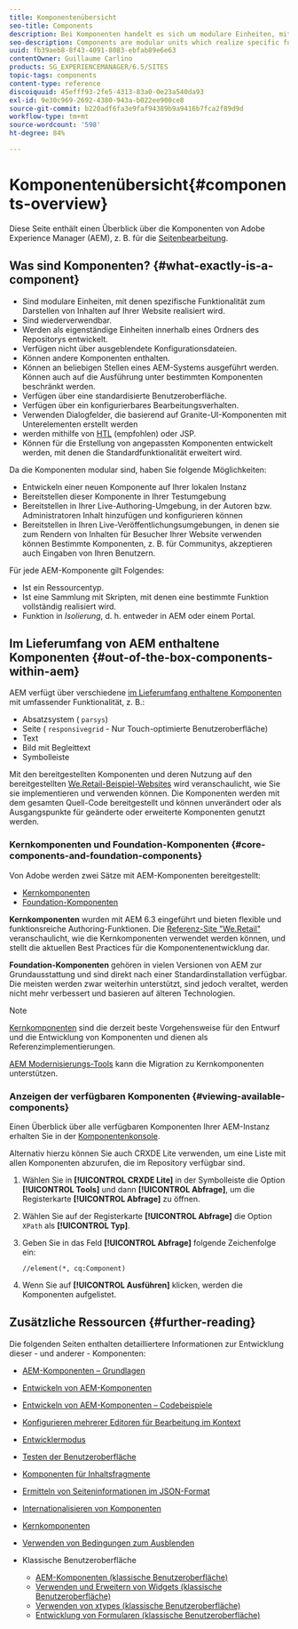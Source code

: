 ```yaml
---
title: Komponentenübersicht
seo-title: Components
description: Bei Komponenten handelt es sich um modulare Einheiten, mit denen spezifische Funktionalität zum Darstellen von Inhalten auf Ihrer Website realisiert wird.
seo-description: Components are modular units which realize specific functionality to present your content on your website
uuid: fb39aeb8-8f43-4091-8083-ebfab89e6e63
contentOwner: Guillaume Carlino
products: SG_EXPERIENCEMANAGER/6.5/SITES
topic-tags: components
content-type: reference
discoiquuid: 45efff93-2fe5-4313-83a0-0e23a540da93
exl-id: 9e30c969-2692-4380-943a-b022ee900ce8
source-git-commit: b220adf6fa3e9faf94389b9a9416b7fca2f89d9d
workflow-type: tm+mt
source-wordcount: '598'
ht-degree: 84%

---
```


# Komponentenübersicht{#components-overview}

Diese Seite enthält einen Überblick über die Komponenten von Adobe Experience Manager (AEM), z. B. für die [Seitenbearbeitung](/help/sites-authoring/default-components-foundation.md).

## Was sind Komponenten? {#what-exactly-is-a-component}

* Sind modulare Einheiten, mit denen spezifische Funktionalität zum Darstellen von Inhalten auf Ihrer Website realisiert wird.
* Sind wiederverwendbar.
* Werden als eigenständige Einheiten innerhalb eines Ordners des Repositorys entwickelt.
* Verfügen nicht über ausgeblendete Konfigurationsdateien.
* Können andere Komponenten enthalten.
* Können an beliebigen Stellen eines AEM-Systems ausgeführt werden. Können auch auf die Ausführung unter bestimmten Komponenten beschränkt werden.
* Verfügen über eine standardisierte Benutzeroberfläche.
* Verfügen über ein konfigurierbares Bearbeitungsverhalten.
* Verwenden Dialogfelder, die basierend auf Granite-UI-Komponenten mit Unterelementen erstellt werden
* werden mithilfe von [HTL](https://docs.adobe.com/content/help/de-DE/experience-manager-htl/using/overview.html) (empfohlen) oder JSP.
* Können für die Erstellung von angepassten Komponenten entwickelt werden, mit denen die Standardfunktionalität erweitert wird.

Da die Komponenten modular sind, haben Sie folgende Möglichkeiten:

* Entwickeln einer neuen Komponente auf Ihrer lokalen Instanz
* Bereitstellen dieser Komponente in Ihrer Testumgebung
* Bereitstellen in Ihrer Live-Authoring-Umgebung, in der Autoren bzw. Administratoren Inhalt hinzufügen und konfigurieren können
* Bereitstellen in Ihren Live-Veröffentlichungsumgebungen, in denen sie zum Rendern von Inhalten für Besucher Ihrer Website verwenden können Bestimmte Komponenten, z. B. für Communitys, akzeptieren auch Eingaben von Ihren Benutzern.

Für jede AEM-Komponente gilt Folgendes:

* Ist ein Ressourcentyp.
* Ist eine Sammlung mit Skripten, mit denen eine bestimmte Funktion vollständig realisiert wird.
* Funktion in *Isolierung*, d. h. entweder in AEM oder einem Portal.

## Im Lieferumfang von AEM enthaltene Komponenten {#out-of-the-box-components-within-aem}

AEM verfügt über verschiedene [im Lieferumfang enthaltene Komponenten](/help/sites-authoring/default-components.md) mit umfassender Funktionalität, z. B.:

* Absatzsystem ( `parsys`)
* Seite ( `responsivegrid` - Nur Touch-optimierte Benutzeroberfläche)
* Text
* Bild mit Begleittext
* Symbolleiste

Mit den bereitgestellten Komponenten und deren Nutzung auf den bereitgestellten [We.Retail-Beispiel-Websites](/help/sites-developing/we-retail.md) wird veranschaulicht, wie Sie sie implementieren und verwenden können. Die Komponenten werden mit dem gesamten Quell-Code bereitgestellt und können unverändert oder als Ausgangspunkte für geänderte oder erweiterte Komponenten genutzt werden.

### Kernkomponenten und Foundation-Komponenten {#core-components-and-foundation-components}

Von Adobe werden zwei Sätze mit AEM-Komponenten bereitgestellt:

* [Kernkomponenten](https://docs.adobe.com/content/help/de-DE/experience-manager-core-components/using/introduction.html)
* [Foundation-Komponenten](/help/sites-authoring/default-components-foundation.md)

**Kernkomponenten** wurden mit AEM 6.3 eingeführt und bieten flexible und funktionsreiche Authoring-Funktionen. Die [Referenz-Site &quot;We.Retail&quot;](/help/sites-developing/we-retail.md) veranschaulicht, wie die Kernkomponenten verwendet werden können, und stellt die aktuellen Best Practices für die Komponentenentwicklung dar.

**Foundation-Komponenten** gehören in vielen Versionen von AEM zur Grundausstattung und sind direkt nach einer Standardinstallation verfügbar. Die meisten werden zwar weiterhin unterstützt, sind jedoch veraltet, werden nicht mehr verbessert und basieren auf älteren Technologien.

>[!NOTE]
>
>[Kernkomponenten](https://docs.adobe.com/content/help/en/experience-manager-core-components/using/introduction.html) sind die derzeit beste Vorgehensweise für den Entwurf und die Entwicklung von Komponenten und dienen als Referenzimplementierungen.
>
>[AEM Modernisierungs-Tools](modernization-tools.md) kann die Migration zu Kernkomponenten unterstützen.

### Anzeigen der verfügbaren Komponenten {#viewing-available-components}

Einen Überblick über alle verfügbaren Komponenten Ihrer AEM-Instanz erhalten Sie in der [Komponentenkonsole](/help/sites-authoring/default-components-console.md).

Alternativ hierzu können Sie auch CRXDE Lite verwenden, um eine Liste mit allen Komponenten abzurufen, die im Repository verfügbar sind.

1. Wählen Sie in **[!UICONTROL CRXDE Lite]** in der Symbolleiste die Option **[!UICONTROL Tools]** und dann **[!UICONTROL Abfrage]**, um die Registerkarte **[!UICONTROL Abfrage]** zu öffnen.

1. Wählen Sie auf der Registerkarte **[!UICONTROL Abfrage]** die Option `XPath` als **[!UICONTROL Typ]**.

1. Geben Sie in das Feld **[!UICONTROL Abfrage]** folgende Zeichenfolge ein:

   `//element(*, cq:Component)`

1. Wenn Sie auf **[!UICONTROL Ausführen]** klicken, werden die Komponenten aufgelistet.

## Zusätzliche Ressourcen {#further-reading}

Die folgenden Seiten enthalten detailliertere Informationen zur Entwicklung dieser - und anderer - Komponenten:

* [AEM-Komponenten – Grundlagen](/help/sites-developing/components-basics.md)
* [Entwickeln von AEM-Komponenten](/help/sites-developing/developing-components.md)
* [Entwickeln von AEM-Komponenten – Codebeispiele](/help/sites-developing/developing-components-samples.md)
* [Konfigurieren mehrerer Editoren für Bearbeitung im Kontext](/help/sites-developing/multiple-inplace-editors.md)
* [Entwicklermodus](/help/sites-developing/developer-mode.md)
* [Testen der Benutzeroberfläche](/help/sites-developing/hobbes.md)
* [Komponenten für Inhaltsfragmente](/help/sites-developing/components-content-fragments.md)
* [Ermitteln von Seiteninformationen im JSON-Format](/help/sites-developing/pageinfo.md)
* [Internationalisieren von Komponenten](/help/sites-developing/i18n.md)
* [Kernkomponenten](https://docs.adobe.com/content/help/en/experience-manager-core-components/using/introduction.html)
* [Verwenden von Bedingungen zum Ausblenden](/help/sites-developing/hide-conditions.md)
* Klassische Benutzeroberfläche

   * [AEM-Komponenten (klassische Benutzeroberfläche)](/help/sites-developing/developing-components-classic.md)
   * [Verwenden und Erweitern von Widgets (klassische Benutzeroberfläche)](/help/sites-developing/widgets.md)
   * [Verwenden von xtypes (klassische Benutzeroberfläche)](/help/sites-developing/xtypes.md)
   * [Entwicklung von Formularen (klassische Benutzeroberfläche)](/help/sites-developing/developing-forms.md)
